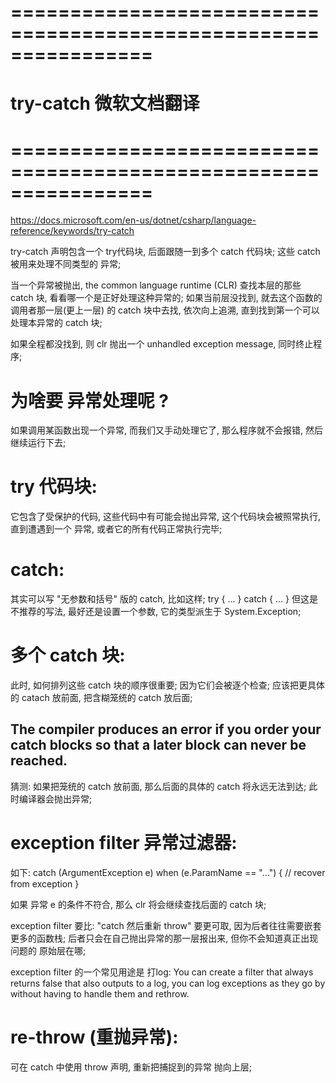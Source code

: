 # ================================================================ #
#                try-catch  微软文档翻译
# ================================================================ #

https://docs.microsoft.com/en-us/dotnet/csharp/language-reference/keywords/try-catch


try-catch 声明包含一个 try代码块, 后面跟随一到多个 catch 代码块; 这些 catch 被用来处理不同类型的 异常;

当一个异常被抛出, the common language runtime (CLR) 查找本层的那些 catch 块, 看看哪一个是正好处理这种异常的; 如果当前层没找到, 就去这个函数的调用者那一层(更上一层) 的 catch 块中去找, 依次向上追溯, 直到找到第一个可以处理本异常的 catch 块;

如果全程都没找到, 则 clr 抛出一个 unhandled exception message, 同时终止程序;

# 为啥要 异常处理呢 ?
如果调用某函数出现一个异常, 而我们又手动处理它了, 那么程序就不会报错, 然后继续运行下去;

# try 代码块:
它包含了受保护的代码, 这些代码中有可能会抛出异常, 这个代码块会被照常执行, 直到遭遇到一个 异常, 或者它的所有代码正常执行完毕; 

# catch:
其实可以写 "无参数和括号" 版的 catch, 比如这样;
    try
    {
        ...
    }
    catch
    {
        ...
    }
但这是不推荐的写法, 最好还是设置一个参数, 它的类型派生于 System.Exception;


# 多个 catch 块:
此时, 如何排列这些 catch 块的顺序很重要; 因为它们会被逐个检查; 应该把更具体的 catach 放前面, 把含糊笼统的 catch 放后面; 

The compiler produces an error if you order your catch blocks so that a later block can never be reached.
---
猜测: 如果把笼统的 catch 放前面, 那么后面的具体的 catch 将永远无法到达; 此时编译器会抛出异常;

# exception filter 异常过滤器:
如下:
    catch (ArgumentException e) when (e.ParamName == "…")
    {
        // recover from exception
    }

如果 异常 e 的条件不符合, 那么 clr 将会继续查找后面的 catch 块;

exception filter 要比: "catch 然后重新 throw" 要更可取, 因为后者往往需要嵌套更多的函数栈; 后者只会在自己抛出异常的那一层报出来, 但你不会知道真正出现问题的 原始层在哪;

exception filter 的一个常见用途是 打log:
You can create a filter that always returns false that also outputs to a log, you can log exceptions as they go by without having to handle them and rethrow.

# re-throw (重抛异常):
可在 catch 中使用 throw 声明, 重新把捕捉到的异常 抛向上层;









